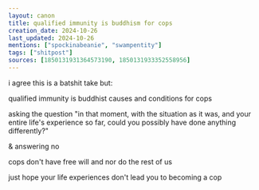 ```yaml
---
layout: canon
title: qualified immunity is buddhism for cops
creation_date: 2024-10-26
last_updated: 2024-10-26
mentions: ["spockinabeanie", "swampentity"]
tags: ["shitpost"]
sources: [1850131931364573190, 1850131933352558956]
---
```


i agree this is a batshit take but:

qualified immunity is buddhist causes and conditions for cops

asking the question "in that moment, with the situation as it was, and your entire life's experience so far, could you possibly have done anything differently?"

& answering no

cops don't have free will and nor do the rest of us

just hope your life experiences don't lead you to becoming a cop
